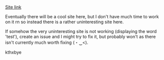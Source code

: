 [Site link](https://clementsaic.github.io/)

Eventually there will be a cool site here, but I don't have much time to work on it rn so instead there is a rather uninteresting site here.

If somehow the very uninteresting site is not working (displaying the word 'test'), create an issue and I might try to fix it, but probably won't as there isn't currently much worth fixing (・‿<).

kthxbye

